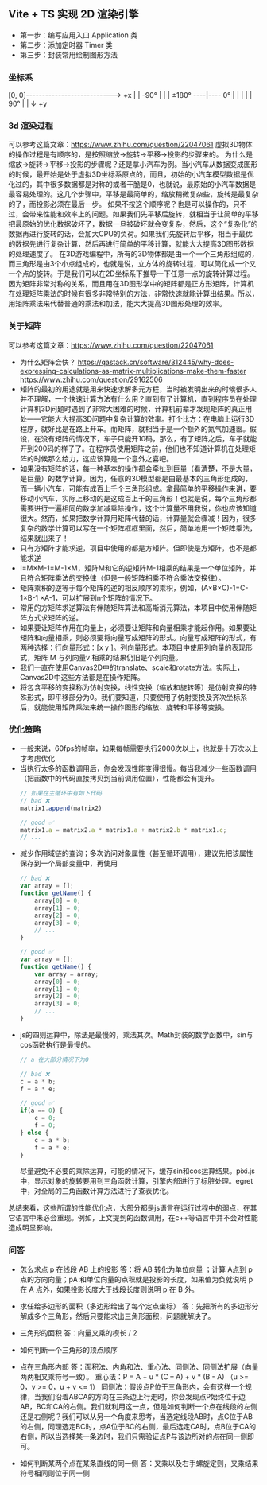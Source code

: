## Vite + TS 实现 2D 渲染引擎

- 第一步：编写应用入口 Application 类
- 第二步：添加定时器 Timer 类
- 第三步：封装常用绘制图形方法

### 坐标系
[0, 0]---------------------------> +x
|
|             -90°
|              |
|    ±180° ----|---- 0°
|              |
|              |
|             90°
|
|
↓
+y

### 3d 渲染过程
可以参考这篇文章：https://www.zhihu.com/question/22047061
虚拟3D物体的操作过程是有顺序的，是按照缩放->旋转->平移->投影的步骤来的。
为什么是缩放->旋转->平移->投影的步骤呢？还是拿小汽车为例。当小汽车从数据变成图形的时候，最开始是处于虚拟3D坐标系原点的，而且，初始的小汽车模型数据是优化过的，其中很多数据都是对称的或者干脆是0，也就说，最原始的小汽车数据是最容易处理的。这几个步骤中，平移是最简单的，缩放稍微复杂些，旋转是最复杂的了，而投影必须在最后一步。
如果不按这个顺序呢？也是可以操作的，只不过，会带来性能和效率上的问题。如果我们先平移后旋转，就相当于让简单的平移把最原始的优化数据破坏了，数据一旦被破坏就会变复杂，然后，这个“复杂化”的数据再进行旋转的话，会加大CPU的负荷。如果我们先旋转后平移，相当于最优的数据先进行复杂计算，然后再进行简单的平移计算，就能大大提高3D图形数据的处理速度了。
在3D游戏编程中，所有的3D物体都是由一个一个三角形组成的，而三角形是由3个小点组成的，也就是说，立方体的旋转过程，可以简化成一个又一个点的旋转。于是我们可以在2D坐标系下推导一下任意一点的旋转计算过程。
因为矩阵非常对称的关系，而且用在3D图形学中的矩阵都是正方形矩阵，计算机在处理矩阵乘法的时候有很多非常特别的方法，非常快速就能计算出结果。所以，用矩阵乘法来代替普通的乘法和加法，能大大提高3D图形处理的效率。
### 关于矩阵
可以参考这篇文章：https://www.zhihu.com/question/22047061
- 为什么矩阵会快？
    https://qastack.cn/software/312445/why-does-expressing-calculations-as-matrix-multiplications-make-them-faster
    https://www.zhihu.com/question/29162506
- 矩阵的最初的用途就是用来快速求解多元方程，当时被发明出来的时候很多人并不理解，一个快速计算方法有什么用？直到有了计算机，直到程序员在处理计算机3D问题时遇到了非常大困难的时候，计算机前辈才发现矩阵的真正用处——它能大大提高3D问题中复杂计算的效率。打个比方：在电脑上运行3D程序，就好比是在路上开车。而矩阵，就相当于是一个额外的氮气加速器。假设，在没有矩阵的情况下，车子只能开10码，那么，有了矩阵之后，车子就能开到200码的样子了。在程序员使用矩阵之前，他们也不知道计算机在处理矩阵的时候那么给力，这应该算是一个意外之喜吧。
- 如果没有矩阵的话，每一种基本的操作都会牵扯到巨量（看清楚，不是大量，是巨量）的数学计算。因为，任意的3D模型都是由最基本的三角形组成的，而一辆小汽车，可能有成百上千个三角形组成。拿最简单的平移操作来讲，要移动小汽车，实际上移动的是这成百上千的三角形！也就是说，每个三角形都需要进行一遍相同的数学加减乘除操作，这个计算量不用我说，你也应该知道很大。然而，如果把数学计算用矩阵代替的话，计算量就会骤减！因为，很多复杂的数学计算可以写在一个矩阵框框里面，然后，简单地用一个矩阵乘法，结果就出来了！
- 只有方矩阵才能求逆，项目中使用的都是方矩阵。但即使是方矩阵，也不是都能求逆
- I=M×M-1=M-1×M，矩阵M和它的逆矩阵M-1相乘的结果是一个单位矩阵，并且符合矩阵乘法的交换律（但是一般矩阵相乘不符合乘法交换律）。
- 矩阵乘积的逆等于每个矩阵的逆的相反顺序的乘积，例如，(A×B×C)-1=C-1×B-1 ×A-1，可以扩展到n个矩阵的情况下。
- 常用的方矩阵求逆算法有伴随矩阵算法和高斯消元算法，本项目中使用伴随矩阵方式求矩阵的逆。
- 如果要让矩阵作用在向量上，必须要让矩阵和向量相乘才能起作用。如果要让矩阵和向量相乘，则必须要将向量写成矩阵的形式。向量写成矩阵的形式，有两种选择：行向量形式：[x y ]。列向量形式。本项目中使用列向量的表现形式，矩阵 M 与列向量v 相乘的结果仍旧是个列向量。
- 我们一直在使用Canvas2D中的translate、scale和rotate方法。实际上，Canvas2D中这些方法都是在操作矩阵。
- 将包含平移的变换称为仿射变换，线性变换（缩放和旋转等）是仿射变换的特殊形式，即平移部分为0。我们要知道，只要使用了仿射变换及齐次坐标系后，就能使用矩阵乘法来统一操作图形的缩放、旋转和平移等变换。

### 优化策略
- 一般来说，60fps的帧率，如果每帧需要执行2000次以上，也就是十万次以上才考虑优化
- 当执行太多的函数调用后，你会发现性能变得很慢。每当我减少一些函数调用（把函数中的代码直接拷贝到当前调用位置），性能都会有提升。
    ```js
    // 如果在主循环中有如下代码
    // bad ❌
    matrix1.append(matrix2)

    // good ✅
    matrix1.a = matrix2.a * matrix1.a + matrix2.b * matrix1.c;
    // ...
    ```
- 减少作用域链的查询；多次访问对象属性（甚至循环调用），建议先把该属性保存到一个局部变量中，再使用
    ```js
    // bad ❌
    var array = [];
    function getName() {
        array[0] = 0;
        array[1] = 0;
        array[2] = 0;
        array[3] = 0;
        // ...
    }

    // good ✅
    var array = [];
    function getName() {
        var array = array;
        array[0] = 0;
        array[1] = 0;
        array[2] = 0;
        array[3] = 0;
        // ...
    }

    ```
- js的四则运算中，除法是最慢的，乘法其次。Math封装的数学函数中，sin与cos函数执行是最慢的。
    ```js 
    // a 在大部分情况下为0
    
    // bad ❌
    c = a * b;
    f = a * e;

    // good ✅
    if(a == 0) {
        c = 0;
        f = 0;
    } else {
        c = a * b;
        f = a * e;
    }
    ```
    尽量避免不必要的乘除运算，可能的情况下，缓存sin和cos运算结果。pixi.js中，显示对象的旋转要用到三角函数计算，引擎内部进行了标脏处理。egret中，对全局的三角函数计算方法进行了查表优化。

总结来看，这些所谓的性能优化点，大部分都是js语言在运行过程中的弱点，在其它语言中未必会重现。例如，上文提到的函数调用，在c++等语言中并不会对性能造成明显影响。
    
### 问答
- 怎么求点 p 在线段 AB 上的投影
    答：将 AB 转化为单位向量 ；计算 A点到 p 点的方向向量；pA 和单位向量的点积就是投影的长度，如果值为负就说明 p 在 A 点外，如果投影长度大于线段长度则说明 p 在 B 外。

- 求任给多边形的面积（多边形给出了每个定点坐标）
    答：先把所有的多边形分解成多个三角形，然后只要能求出三角形面积，问题就解决了。

- 三角形的面积
    答：向量叉乘的模长 / 2

- 如何判断一个三角形的顶点顺序

- 点在三角形内部
    答：面积法、内角和法、重心法、同侧法、同侧法扩展（向量两两相叉乘符号一致）。
    重心法：P = A +  u * (C – A) + v * (B - A) （u >= 0，v >= 0，u + v <= 1）
    同侧法：假设点P位于三角形内，会有这样一个规律，当我们沿着ABCA的方向在三条边上行走时，你会发现点P始终位于边AB，BC和CA的右侧。我们就利用这一点，但是如何判断一个点在线段的左侧还是右侧呢？我们可以从另一个角度来思考，当选定线段AB时，点C位于AB的右侧，同理选定BC时，点A位于BC的右侧，最后选定CA时，点B位于CA的右侧，所以当选择某一条边时，我们只需验证点P与该边所对的点在同一侧即可。

- 如何判断某两个点在某条直线的同一侧
    答：叉乘以及右手螺旋定则，叉乘结果符号相同则位于同一侧